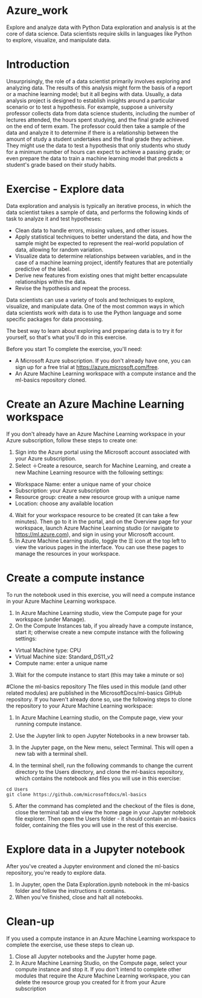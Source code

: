 # Azure_work
Explore and analyze data with Python
Data exploration and analysis is at the core of data science. Data scientists require skills in languages like Python to explore, visualize, and manipulate data.
# Introduction
Unsurprisingly, the role of a data scientist primarily involves exploring and analyzing data. The results of this analysis might form the basis of a report or a machine learning model; but it all begins with data.
Usually, a data analysis project is designed to establish insights around a particular scenario or to test a hypothesis. For example, suppose a university professor collects data from data science students, including the number of lectures attended, the hours spent studying, and the final grade achieved on the end of term exam. The professor could then take a sample of the data and analyze it to determine if there is a relationship between the amount of study a student undertakes and the final grade they achieve. They might use the data to test a hypothesis that only students who study for a minimum number of hours can expect to achieve a passing grade; or even prepare the data to train a machine learning model that predicts a student's grade based on their study habits.
# Exercise - Explore data
Data exploration and analysis is typically an iterative process, in which the data scientist takes a sample of data, and performs the following kinds of task to analyze it and test hypotheses:

* Clean data to handle errors, missing values, and other issues.
* Apply statistical techniques to better understand the data, and how the sample might be expected to represent the real-world population of data, allowing for random variation.
* Visualize data to determine relationships between variables, and in the case of a machine learning project, identify features that are potentially predictive of the label.
* Derive new features from existing ones that might better encapsulate relationships within the data.
* Revise the hypothesis and repeat the process.

Data scientists can use a variety of tools and techniques to explore, visualize, and manipulate data. One of the most common ways in which data scientists work with data is to use the Python language and some specific packages for data processing.

The best way to learn about exploring and preparing data is to try it for yourself, so that's what you'll do in this exercise.

Before you start
To complete the exercise, you'll need:

* A Microsoft Azure subscription. If you don't already have one, you can sign up for a free trial at https://azure.microsoft.com/free.
* An Azure Machine Learning workspace with a compute instance and the ml-basics repository cloned.
# Create an Azure Machine Learning workspace
If you don't already have an Azure Machine Learning workspace in your Azure subscription, follow these steps to create one:

1. Sign into the Azure portal using the Microsoft account associated with your Azure subscription.
3. Select ＋Create a resource, search for Machine Learning, and create a new Machine Learning resource with the following settings:
  * Workspace Name: enter a unique name of your choice
  * Subscription: your Azure subscription
  * Resource group: create a new resource group with a unique name
  * Location: choose any available location
4. Wait for your workspace resource to be created (it can take a few minutes). Then go to it in the portal, and on the Overview page for your workspace, launch Azure Machine Learning studio (or navigate to https://ml.azure.com), and sign in using your Microsoft account.
5. In Azure Machine Learning studio, toggle the ☰ icon at the top left to view the various pages in the interface. You can use these pages to manage the resources in your workspace.
# Create a compute instance
To run the notebook used in this exercise, you will need a compute instance in your Azure Machine Learning workspace.

1. In Azure Machine Learning studio, view the Compute page for your workspace (under Manage).
2. On the Compute Instances tab, if you already have a compute instance, start it; otherwise create a new compute instance with the following settings:
 * Virtual Machine type: CPU
 * Virtual Machine size: Standard_DS11_v2
 * Compute name: enter a unique name
3. Wait for the compute instance to start (this may take a minute or so)

#Clone the ml-basics repository
The files used in this module (and other related modules) are published in the MicrosoftDocs/ml-basics GitHub repository. If you haven't already done so, use the following steps to clone the repository to your Azure Machine Learning workspace:

1. In Azure Machine Learning studio, on the Compute page, view your running compute instance.

2. Use the Jupyter link to open Jupyter Notebooks in a new browser tab.

3. In the Jupyter page, on the New menu, select Terminal. This will open a new tab with a terminal shell.

4. In the terminal shell, run the following commands to change the current directory to the Users directory, and clone the ml-basics repository, which contains the notebook and files you will use in this exercise:
``` 
cd Users
git clone https://github.com/microsoftdocs/ml-basics
```
5. After the command has completed and the checkout of the files is done, close the terminal tab and view the home page in your Jupyter notebook file explorer. Then open the Users folder - it should contain an ml-basics folder, containing the files you will use in the rest of this exercise.
# Explore data in a Jupyter notebook
After you've created a Jupyter environment and cloned the ml-basics repository, you're ready to explore data.

1. In Jupyter, open the Data Exploration.ipynb notebook in the ml-basics folder and follow the instructions it contains.
2. When you've finished, close and halt all notebooks.
# Clean-up
If you used a compute instance in an Azure Machine Learning workspace to complete the exercise, use these steps to clean up.

1. Close all Jupyter notebooks and the Jupyter home page.
2. In Azure Machine Learning Studio, on the Compute page, select your compute instance and stop it.
If you don't intend to complete other modules that require the Azure Machine Learning workspace, you can delete the resource group you created for it from your Azure subscription
